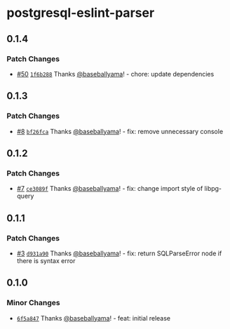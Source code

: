 # postgresql-eslint-parser

## 0.1.4

### Patch Changes

- [#50](https://github.com/baseballyama/postgresql-eslint-parser/pull/50) [`1f6b288`](https://github.com/baseballyama/postgresql-eslint-parser/commit/1f6b2883938df9cc629e03b4ccbaac481470b035) Thanks [@baseballyama](https://github.com/baseballyama)! - chore: update dependencies

## 0.1.3

### Patch Changes

- [#8](https://github.com/baseballyama/postgresql-eslint-parser/pull/8) [`bf26fca`](https://github.com/baseballyama/postgresql-eslint-parser/commit/bf26fca3e25364f7da9d0f5a919549e57c8f9391) Thanks [@baseballyama](https://github.com/baseballyama)! - fix: remove unnecessary console

## 0.1.2

### Patch Changes

- [#7](https://github.com/baseballyama/postgresql-eslint-parser/pull/7) [`ce3089f`](https://github.com/baseballyama/postgresql-eslint-parser/commit/ce3089f56bb97cdcde4dc87ca646ddd5b420b2d1) Thanks [@baseballyama](https://github.com/baseballyama)! - fix: change import style of libpg-query

## 0.1.1

### Patch Changes

- [#3](https://github.com/baseballyama/postgresql-eslint-parser/pull/3) [`d931a90`](https://github.com/baseballyama/postgresql-eslint-parser/commit/d931a90652dd07830cbd13242edbb7bce6862f7b) Thanks [@baseballyama](https://github.com/baseballyama)! - fix: return SQLParseError node if there is syntax error

## 0.1.0

### Minor Changes

- [`6f5a847`](https://github.com/baseballyama/postgresql-eslint-parser/commit/6f5a8479cb445473c6e9bbe50f250cff10d73fc9) Thanks [@baseballyama](https://github.com/baseballyama)! - feat: initial release
